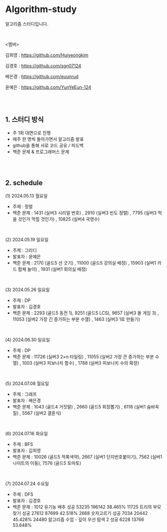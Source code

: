 # Algorithm-study
알고리즘 스터디입니다.

<br>


<멤버>


김희영 : https://github.com/Huiyeongkim

김경호 : https://github.com/sgn07124

배은경 : https://github.com/euunrud

윤예은 : https://github.com/YunYeEun-124

<br>
<br>


## 1. 스터디 방식
- 주 1회 대면으로 진행
- 매주 한 명씩 돌아가면서 알고리즘 발표
- github을 통해 서로 코드 공유 / 피드백
- 백준 문제 & 프로그래머스 문제

<br>
<br>




## 2. schedule
(1) 2024.05.13 월요일
- 주제 : 정렬
- 백준 문제 :
 1431 (실버3 시리얼 번호) , 2910 (실버3 빈도 정렬) , 7795 (실버3 먹을 것인가 먹힐 것인가) , 10825 (실버4 국영수)


<br>

(2) 2024.05.19 일요일
- 주제 : 그리디
- 발표자 : 윤예은
- 백준 문제 :
 2170	(골드5 선 긋기) , 11000 (골드5 강의실 배정) , 15903 (실버1 카드 합체 놀이) , 1931	(실버1 회의실 배정)

<br>

(3) 2024.05.26 일요일
- 주제 : DP
- 발표자 : 김경호
- 백준 문제 :
 2293 (골드5 동전 1), 9251	(골드5 LCS), 9657	(실버3 돌 게임 3) , 11053	(실버2 가장 긴 증가하는 부분 수열) , 1463	(실버3 1로 만들기)

<br>

(4) 2024.06.30 일요일
- 주제 : DP
- 백준 문제 :
  11726	(실버3 2×n 타일링) , 11055	(실버2 가장 큰 증가하는 부분 수열) , 1003	(실버3 피보나치 함수) , 1788	(실버3 피보나치 수의 확장)


<br>

(5) 2024.07.08 월요일
- 주제 : 그래프
- 발표자 : 배은경
- 백준 문제 :
  1043	(골드4 거짓말) , 2660 (골드5 회장뽑기) , 6118	(실버1 숨바꼭질) , 5567 (실버2 결혼식)


<br>

(6) 2024.07.16 화요일
- 주제 : BFS
- 발표자 : 김희영
- 백준 문제 :
   10026 (골드5 적록색약), 2667 (실버1	단지번호붙이기), 7562	(실버1 나이트의 이동), 7576	(골드5 토마토)


<br>

(7) 2024.07.24 수요일
- 주제 : DFS
- 발표자 : 김경호
- 백준 문제 : 
1012	 유기농 배추	성공	53235	196142	38.465%
11725	 트리의 부모 찾기	성공	27612	87699	42.518%
2668	 숫자고르기	성공	7034	20442	45.428%
24480	 알고리즘 수업 - 깊이 우선 탐색 2	성공	6228	13766	53.648%



  
  



<br>

<br>



